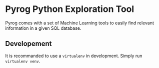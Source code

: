 # Pyrog Python Exploration Tool

Pyrog comes with a set of Machine Learning tools to easily find relevant information in a given SQL database.

## Developement

It is recommanded to use a `virtualenv` in development. Simply run `virtualenv venv`.
